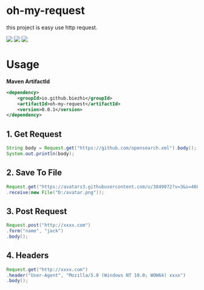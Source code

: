 # oh-my-request

this project is easy use http request.

<a href="https://travis-ci.org/biezhi/oh-my-request"><img src="https://img.shields.io/travis/biezhi/oh-my-request.svg?style=flat-square"></a>
<a href="http://search.maven.org/#search%7Cga%7C1%7Coh-my-request"><img src="https://img.shields.io/maven-central/v/io.github.biezhi/oh-my-request.svg?style=flat-square"></a>
<a href="LICENSE"><img src="https://img.shields.io/badge/license-Apache%202-4EB1BA.svg?style=flat-square"></a>

# Usage

**Maven ArtifactId**

```xml
<dependency>
    <groupId>io.github.biezhi</groupId>
    <artifactId>oh-my-request</artifactId>
    <version>0.0.1</version>
</dependency>
```

## 1. Get Request

```java
String body = Request.get("https://github.com/opensearch.xml").body();
System.out.println(body);
```

## 2. Save To File

```java
Request.get("https://avatars3.githubusercontent.com/u/3849072?v=3&s=460")
.receive(new File("D:/avatar.png"));
```

## 3. Post Request

```java
Request.post("http://xxxx.com")
.form("name", "jack")
.body();
```

## 4. Headers

```java
Request.get("http://xxxx.com")
.header("User-Agent", "Mozilla/5.0 (Windows NT 10.0; WOW64) xxxx")
.body();
```